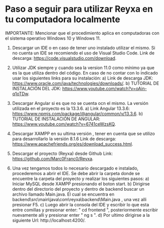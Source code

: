 # Paso a seguir para  utilizar Reyxa en tu computadora localmente

IMPORTANTE: Mencionar que el procedimiento aplica en computadoras con el sistema operativo Windows 10 y Windows 11.

1. Descargar un IDE o en caso de tener uno instalado utilizar el mismo. 
Si no cuenta un IDE se recomiendo el uso de Visual Studio Code.
Link de descarga: https://code.visualstudio.com/download.

2. Utilizar JDK siempre y cuando sea la version 11.0 como mínimo ya que es la que utiliza dentro del código.
En caso de no contar con lo indicado usar los siguientes links para su instalación:
a) Link de descarga JDK: https://www.oracle.com/java/technologies/downloads/.
b) TUTORIAL DE INSTALACIÓN DEL JDK: https://www.youtube.com/watch?v=oAin-q1oTDw.

3. Descargar Angular si es que no se cuenta ocn el mismo. 
La versión utilizada en el proyecto es la 13.3.6.
a) Link Angular 13.3.6: https://www.npmjs.com/package/@angular/common/v/13.3.6.
b)  TUTORIAL DE INSTALACIÓN DE ANGULAR: https://www.youtube.com/watch?v=6741ceWzsKQ.

4. Descargar XAMPP en su ultima versión , tener en cuenta que se utilizo para desarrollarlo la versión 8.1.6
Link de descarga: https://www.apachefriends.org/es/download_success.html.

5. Descargar el proyecto (Reyxa) desde Github
Link: https://github.com/Marc0Franc0/Reyxa.

6. Una vez tengamos todos lo necesario descargado e instalado, procederemos a abrir el IDE. Se debe abrir la carpeta donde se encuentre la carpeta del proyecto y realizar los siguientes pasos:
a) Iniciar MySQL desde XAMPP presionando el boton start.
b) Dirigirse dentro del directorio del proyecto y dentro de backend buscar un archivo llamado Main.java. El cual se encuentra en backend\src\main\java\com\reyxa\backend\Main.java , una vez alli presionar F5.
c) Luego abrir la consola del IDE y escribir lo que esta entre comillas y presionar enter: " cd frontend ", posteriormente escribir nuevamente alli y presionar enter " ng s ".
d) Por ultimo dirigirse a la siguiente Url: http://localhost:4200/.
